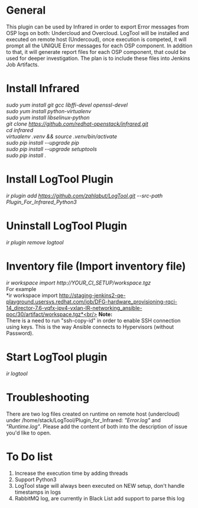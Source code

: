 # General
This plugin can be used by Infrared in order to export Error messages from OSP logs on both: Undercloud and Overcloud.
LogTool will be installed and executed on remote host (Undercoud), once execution is competed, it will prompt
all the UNIQUE Error messages for each OSP component. In addition to that, it will generate report files for each
OSP component, that could be used for deeper investigation. The plan is to include these files into Jenkins Job Artifacts.

# Install Infrared
*sudo yum install git gcc libffi-devel openssl-devel<br/>*
*sudo yum install python-virtualenv<br/>*
*sudo yum install libselinux-python<br/>*
*git clone https://github.com/redhat-openstack/infrared.git<br/>*
*cd infrared<br/>*
*virtualenv .venv && source .venv/bin/activate<br/>*
*sudo pip install --upgrade pip<br/>*
*sudo pip install --upgrade setuptools<br/>*
*sudo pip install . <br/>*


# Install LogTool Plugin
*ir plugin add https://github.com/zahlabut/LogTool.git --src-path Plugin_For_Infrared_Python3*

# Uninstall LogTool Plugin
*ir plugin remove logtool*

# Inventory file (Import inventory file)
*ir workspace import http://YOUR_CI_SETUP/workspace.tgz<br/>*
For example <br/>
*ir workspace import http://staging-jenkins2-qe-playground.usersys.redhat.com/job/DFG-hardware_provisioning-rqci-14_director-7.6-vqfx-ipv4-vxlan-IR-networking_ansible-poc/30/artifact/workspace.tgz*<br/>
**Note:** <br/>
There is a need to run "ssh-copy-id" in order to enable SSH connection using keys. This is the way
Ansible connects to Hypervisors (without Password).<br/>


# Start LogTool plugin
*ir logtool*

# Troubleshooting
There are two log files created on runtime on remote host (undercloud) under /home/stack/LogTool/Plugin_for_Infrared:
 _"Error.log"_ and _"Runtime.log"_.
Please add the content of both into the description of issue you'd like to open.


# To Do list
1) Increase the execution time by adding threads
2) Support Python3
3) LogTool stage will always been executed on NEW setup, don't handle timestamps in logs
4) RabbitMQ log, are currently in Black List add support to parse this log